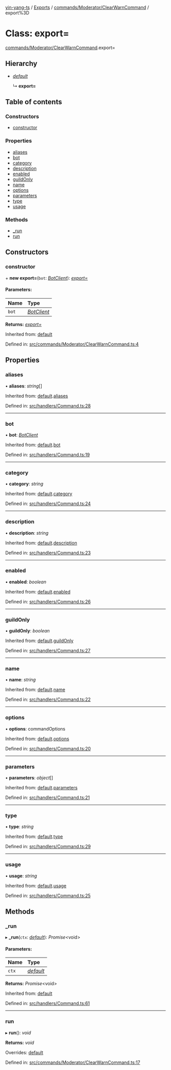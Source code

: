 [yin-yang-ts](../README.md) / [Exports](../modules.md) / [commands/Moderator/ClearWarnCommand](../modules/commands_moderator_clearwarncommand.md) / export%3D

# Class: export=

[commands/Moderator/ClearWarnCommand](../modules/commands_moderator_clearwarncommand.md).export=

## Hierarchy

* [*default*](handlers_command.default.md)

  ↳ **export=**

## Table of contents

### Constructors

- [constructor](commands_moderator_clearwarncommand.export_.md#constructor)

### Properties

- [aliases](commands_moderator_clearwarncommand.export_.md#aliases)
- [bot](commands_moderator_clearwarncommand.export_.md#bot)
- [category](commands_moderator_clearwarncommand.export_.md#category)
- [description](commands_moderator_clearwarncommand.export_.md#description)
- [enabled](commands_moderator_clearwarncommand.export_.md#enabled)
- [guildOnly](commands_moderator_clearwarncommand.export_.md#guildonly)
- [name](commands_moderator_clearwarncommand.export_.md#name)
- [options](commands_moderator_clearwarncommand.export_.md#options)
- [parameters](commands_moderator_clearwarncommand.export_.md#parameters)
- [type](commands_moderator_clearwarncommand.export_.md#type)
- [usage](commands_moderator_clearwarncommand.export_.md#usage)

### Methods

- [\_run](commands_moderator_clearwarncommand.export_.md#_run)
- [run](commands_moderator_clearwarncommand.export_.md#run)

## Constructors

### constructor

\+ **new export=**(`bot`: [*BotClient*](client_botclient.botclient.md)): [*export=*](commands_moderator_clearwarncommand.export_.md)

#### Parameters:

Name | Type |
:------ | :------ |
`bot` | [*BotClient*](client_botclient.botclient.md) |

**Returns:** [*export=*](commands_moderator_clearwarncommand.export_.md)

Inherited from: [default](handlers_command.default.md)

Defined in: [src/commands/Moderator/ClearWarnCommand.ts:4](https://github.com/DetroitWhiskey136/ying-yang-ts/blob/17c6b1a/src/commands/Moderator/ClearWarnCommand.ts#L4)

## Properties

### aliases

• **aliases**: *string*[]

Inherited from: [default](handlers_command.default.md).[aliases](handlers_command.default.md#aliases)

Defined in: [src/handlers/Command.ts:28](https://github.com/DetroitWhiskey136/ying-yang-ts/blob/17c6b1a/src/handlers/Command.ts#L28)

___

### bot

• **bot**: [*BotClient*](client_botclient.botclient.md)

Inherited from: [default](handlers_command.default.md).[bot](handlers_command.default.md#bot)

Defined in: [src/handlers/Command.ts:19](https://github.com/DetroitWhiskey136/ying-yang-ts/blob/17c6b1a/src/handlers/Command.ts#L19)

___

### category

• **category**: *string*

Inherited from: [default](handlers_command.default.md).[category](handlers_command.default.md#category)

Defined in: [src/handlers/Command.ts:24](https://github.com/DetroitWhiskey136/ying-yang-ts/blob/17c6b1a/src/handlers/Command.ts#L24)

___

### description

• **description**: *string*

Inherited from: [default](handlers_command.default.md).[description](handlers_command.default.md#description)

Defined in: [src/handlers/Command.ts:23](https://github.com/DetroitWhiskey136/ying-yang-ts/blob/17c6b1a/src/handlers/Command.ts#L23)

___

### enabled

• **enabled**: *boolean*

Inherited from: [default](handlers_command.default.md).[enabled](handlers_command.default.md#enabled)

Defined in: [src/handlers/Command.ts:26](https://github.com/DetroitWhiskey136/ying-yang-ts/blob/17c6b1a/src/handlers/Command.ts#L26)

___

### guildOnly

• **guildOnly**: *boolean*

Inherited from: [default](handlers_command.default.md).[guildOnly](handlers_command.default.md#guildonly)

Defined in: [src/handlers/Command.ts:27](https://github.com/DetroitWhiskey136/ying-yang-ts/blob/17c6b1a/src/handlers/Command.ts#L27)

___

### name

• **name**: *string*

Inherited from: [default](handlers_command.default.md).[name](handlers_command.default.md#name)

Defined in: [src/handlers/Command.ts:22](https://github.com/DetroitWhiskey136/ying-yang-ts/blob/17c6b1a/src/handlers/Command.ts#L22)

___

### options

• **options**: commandOptions

Inherited from: [default](handlers_command.default.md).[options](handlers_command.default.md#options)

Defined in: [src/handlers/Command.ts:20](https://github.com/DetroitWhiskey136/ying-yang-ts/blob/17c6b1a/src/handlers/Command.ts#L20)

___

### parameters

• **parameters**: *object*[]

Inherited from: [default](handlers_command.default.md).[parameters](handlers_command.default.md#parameters)

Defined in: [src/handlers/Command.ts:21](https://github.com/DetroitWhiskey136/ying-yang-ts/blob/17c6b1a/src/handlers/Command.ts#L21)

___

### type

• **type**: *string*

Inherited from: [default](handlers_command.default.md).[type](handlers_command.default.md#type)

Defined in: [src/handlers/Command.ts:29](https://github.com/DetroitWhiskey136/ying-yang-ts/blob/17c6b1a/src/handlers/Command.ts#L29)

___

### usage

• **usage**: *string*

Inherited from: [default](handlers_command.default.md).[usage](handlers_command.default.md#usage)

Defined in: [src/handlers/Command.ts:25](https://github.com/DetroitWhiskey136/ying-yang-ts/blob/17c6b1a/src/handlers/Command.ts#L25)

## Methods

### \_run

▸ **_run**(`ctx`: [*default*](command_commandcontext.default.md)): *Promise*<void\>

#### Parameters:

Name | Type |
:------ | :------ |
`ctx` | [*default*](command_commandcontext.default.md) |

**Returns:** *Promise*<void\>

Inherited from: [default](handlers_command.default.md)

Defined in: [src/handlers/Command.ts:61](https://github.com/DetroitWhiskey136/ying-yang-ts/blob/17c6b1a/src/handlers/Command.ts#L61)

___

### run

▸ **run**(): *void*

**Returns:** *void*

Overrides: [default](handlers_command.default.md)

Defined in: [src/commands/Moderator/ClearWarnCommand.ts:17](https://github.com/DetroitWhiskey136/ying-yang-ts/blob/17c6b1a/src/commands/Moderator/ClearWarnCommand.ts#L17)

